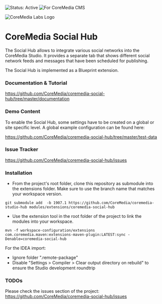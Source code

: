 ![Status: Active](https://documentation.coremedia.com/badges/badge_status_active.png "Status: Active")
![For CoreMedia CMS](https://documentation.coremedia.com/badges/badge_coremedia_cms.png "For CoreMedia CMS")

![CoreMedia Labs Logo](https://documentation.coremedia.com/badges/banner_coremedia_labs_wide.png "CoreMedia Labs Logo Title Text")


# CoreMedia Social Hub

The Social Hub allows to integrate various social networks into the CoreMedia Studio.
It provides a separate tab that shows different social network feeds and messages that have been
scheduled for publishing. 

The Social Hub is implemented as a Blueprint extension.

### Documentation & Tutorial

https://github.com/CoreMedia/coremedia-social-hub/tree/master/documentation

### Demo Content

To enable the Social Hub, some settings have to be created on a global or site specific level.
A global example configuration can be found here:

https://github.com/CoreMedia/coremedia-social-hub/tree/master/test-data

### Issue Tracker

https://github.com/CoreMedia/coremedia-social-hub/issues

### Installation

- From the project's root folder, clone this repository as submodule into the extensions folder. Make sure to use the branch name that matches your workspace version. 
```
git submodule add  -b 1907.1 https://github.com/CoreMedia/coremedia-studio-hub modules/extensions/coremedia-social-hub
```

- Use the extension tool in the root folder of the project to link the modules into your workspace.
 ```
mvn -f workspace-configuration/extensions com.coremedia.maven:extensions-maven-plugin:LATEST:sync -Denable=coremedia-social-hub
```


For the IDEA import:
- Ignore folder ".remote-package"
- Disable "Settings > Compiler > Clear output directory on rebuild" to ensure the Studio development roundtrip

### TODOs

Please check the issues section of the project:
https://github.com/CoreMedia/coremedia-social-hub/issues


